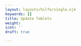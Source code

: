 ```yaml
---
layout: layouts/hilfe/single.njk
keywords: []
title: Update Tablets
weight: 
icon: ''
draft: true

---
```

